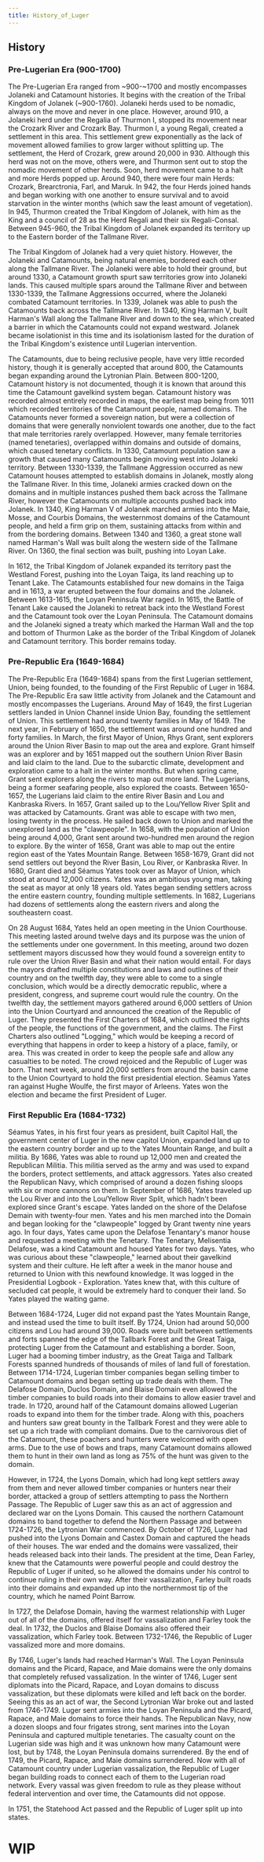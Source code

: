 ```yaml
---
title: History_of_Luger
---
```

## History

### Pre-Lugerian Era (900-1700)

The Pre-Lugerian Era ranged from ~900-~1700 and mostly encompasses
Jolaneki and Catamount histories. It begins with the creation of the
Tribal Kingdom of Jolanek (~900-1760). Jolaneki herds used to be
nomadic, always on the move and never in one place. However, around 910,
a Jolaneki herd under the Regalia of Thurmon I, stopped its movement
near the Crozark River and Crozark Bay. Thurmon I, a young Regali,
created a settlement in this area. This settlement grew exponentially as
the lack of movement allowed families to grow larger without splitting
up. The settlement, the Herd of Crozark, grew around 20,000 in 930.
Although this herd was not on the move, others were, and Thurmon sent
out to stop the nomadic movement of other herds. Soon, herd movement
came to a halt and more Herds popped up. Around 940, there were four
main Herds: Crozark, Brearctronia, Farl, and Maruk. In 942, the four
Herds joined hands and began working with one another to ensure survival
and to avoid starvation in the winter months (which saw the least amount
of vegetation). In 945, Thurmon created the Tribal Kingdom of Jolanek,
with him as the King and a council of 28 as the Herd Regali and their
six Regali-Consal. Between 945-960, the Tribal Kingdom of Jolanek
expanded its territory up to the Eastern border of the Tallmane River.

The Tribal Kingdom of Jolanek had a very quiet history. However, the
Jolaneki and Catamounts, being natural enemies, bordered each other
along the Tallmane River. The Jolaneki were able to hold their ground,
but around 1330, a Catamount growth spurt saw territories grow into
Jolaneki lands. This caused multiple spars around the Tallmane River and
between 1330-1339, the Tallmane Aggressions occurred, where the Jolaneki
combated Catamount territories. In 1339, Jolanek was able to push the
Catamounts back across the Tallmane River. In 1340, King Harman V, built
Harman's Wall along the Tallmane River and down to the sea, which
created a barrier in which the Catamounts could not expand westward.
Jolanek became isolationist in this time and its isolationism lasted for
the duration of the Tribal Kingdom's existence until Lugerian
intervention.

The Catamounts, due to being reclusive people, have very little recorded
history, though it is generally accepted that around 800, the Catamounts
began expanding around the Lytronian Plain. Between 800-1200, Catamount
history is not documented, though it is known that around this time the
Catamount gavelkind system began. Catamount history was recorded almost
entirely recorded in maps, the earliest map being from 1011 which
recorded territories of the Catamount people, named domains. The
Catamounts never formed a sovereign nation, but were a collection of
domains that were generally nonviolent towards one another, due to the
fact that male territories rarely overlapped. However, many female
territories (named tenetaries), overlapped within domains and outside of
domains, which caused tenetary conflicts. In 1330, Catamount population
saw a growth that caused many Catamounts begin moving west into Jolaneki
territory. Between 1330-1339, the Tallmane Aggression occurred as new
Catamount houses attempted to establish domains in Jolanek, mostly along
the Tallmane River. In this time, Jolaneki armies cracked down on the
domains and in multiple instances pushed them back across the Tallmane
River, however the Catamounts on multiple accounts pushed back into
Jolanek. In 1340, King Harman V of Jolanek marched armies into the Maie,
Mosse, and Courbis Domains, the westernmost domains of the Catamount
people, and held a firm grip on them, sustaining attacks from within and
from the bordering domains. Between 1340 and 1360, a great stone wall
named Harman's Wall was built along the western side of the Tallmane
River. On 1360, the final section was built, pushing into Loyan Lake.

In 1612, the Tribal Kingdom of Jolanek expanded its territory past the
Westland Forest, pushing into the Loyan Taiga, its land reaching up to
Tenant Lake. The Catamounts established four new domains in the Taiga
and in 1613, a war erupted between the four domains and the Jolanek.
Between 1613-1615, the Loyan Peninsula War raged. In 1615, the Battle of
Tenant Lake caused the Jolaneki to retreat back into the Westland Forest
and the Catamount took over the Loyan Peninsula. The Catamount domains
and the Jolaneki signed a treaty which marked the Harman Wall and the
top and bottom of Thurmon Lake as the border of the Tribal Kingdom of
Jolanek and Catamount territory. This border remains today.

### Pre-Republic Era (1649-1684)

The Pre-Republic Era (1649-1684) spans from the first Lugerian
settlement, Union, being founded, to the founding of the First Republic
of Luger in 1684. The Pre-Republic Era saw little activity from Jolanek
and the Catamount and mostly encompasses the Lugerians. Around May of
1649, the first Lugerian settlers landed in Union Channel inside Union
Bay, founding the settlement of Union. This settlement had around twenty
families in May of 1649. The next year, in February of 1650, the
settlement was around one hundred and forty families. In March, the
first Mayor of Union, Rhys Grant, sent explorers around the Union River
Basin to map out the area and explore. Grant himself was an explorer and
by 1651 mapped out the southern Union River Basin and laid claim to the
land. Due to the subarctic climate, development and exploration came to
a halt in the winter months. But when spring came, Grant sent explorers
along the rivers to map out more land. The Lugerians, being a former
seafaring people, also explored the coasts. Between 1650-1657, the
Lugerians laid claim to the entire River Basin and Lou and Kanbraska
Rivers. In 1657, Grant sailed up to the Lou/Yellow River Split and was
attacked by Catamounts. Grant was able to escape with two men, losing
twenty in the process. He sailed back down to Union and marked the
unexplored land as the "clawpeople". In 1658, with the population of
Union being around 4,000, Grant sent around two-hundred men around the
region to explore. By the winter of 1658, Grant was able to map out the
entire region east of the Yates Mountain Range. Between 1658-1679, Grant
did not send settlers out beyond the River Basin, Lou River, or
Kanbraska River. In 1680, Grant died and Séamus Yates took over as Mayor
of Union, which stood at around 12,000 citizens. Yates was an ambitious
young man, taking the seat as mayor at only 18 years old. Yates began
sending settlers across the entire eastern country, founding multiple
settlements. In 1682, Lugerians had dozens of settlements along the
eastern rivers and along the southeastern coast.

On 28 August 1684, Yates held an open meeting in the Union Courthouse.
This meeting lasted around twelve days and its purpose was the union of
the settlements under one government. In this meeting, around two dozen
settlement mayors discussed how they would found a sovereign entity to
rule over the Union River Basin and what their nation would entail. For
days the mayors drafted multiple constitutions and laws and outlines of
their country and on the twelfth day, they were able to come to a single
conclusion, which would be a directly democratic republic, where a
president, congress, and supreme court would rule the country. On the
twelfth day, the settlement mayors gathered around 6,000 settlers of
Union into the Union Courtyard and announced the creation of the
Republic of Luger. They presented the First Charters of 1684, which
outlined the rights of the people, the functions of the government, and
the claims. The First Charters also outlined "Logging," which would be
keeping a record of everything that happens in order to keep a history
of a place, family, or area. This was created in order to keep the
people safe and allow any casualties to be noted. The crowd rejoiced and
the Republic of Luger was born. That next week, around 20,000 settlers
from around the basin came to the Union Courtyard to hold the first
presidential election. Séamus Yates ran against Hughe Woulfe, the first
mayor of Arleens. Yates won the election and became the first President
of Luger.

### First Republic Era (1684-1732)

Séamus Yates, in his first four years as president, built Capitol Hall,
the government center of Luger in the new capitol Union, expanded land
up to the eastern country border and up to the Yates Mountain Range, and
built a militia. By 1686, Yates was able to round up 12,000 men and
created the Republican Militia. This militia served as the army and was
used to expand the borders, protect settlements, and attack aggressors.
Yates also created the Republican Navy, which comprised of around a
dozen fishing sloops with six or more cannons on them. In September of
1686, Yates traveled up the Lou River and into the Lou/Yellow River
Split, which hadn't been explored since Grant's escape. Yates landed on
the shore of the Delafose Demain with twenty-four men. Yates and his men
marched into the Domain and began looking for the "clawpeople" logged by
Grant twenty nine years ago. In four days, Yates came upon the Delafose
Tenantary's manor house and requested a meeting with the Tenetary. The
Tenetary, Melisentia Delafose, was a kind Catamount and housed Yates for
two days. Yates, who was curious about these "clawpeople," learned about
their gavelkind system and their culture. He left after a week in the
manor house and returned to Union with this newfound knowledge. It was
logged in the Presidential Logbook - Exploration. Yates knew that, with
this culture of secluded cat people, it would be extremely hard to
conquer their land. So Yates played the waiting game.

Between 1684-1724, Luger did not expand past the Yates Mountain Range,
and instead used the time to built itself. By 1724, Union had around
50,000 citizens and Lou had around 39,000. Roads were built between
settlements and forts spanned the edge of the Tallbark Forest and the
Great Taiga, protecting Luger from the Catamount and establishing a
border. Soon, Luger had a booming timber industry, as the Great Taiga
and Tallbark Forests spanned hundreds of thousands of miles of land full
of forestation. Between 1714-1724, Lugerian timber companies began
selling timber to Catamount domains and began setting up trade deals
with them. The Delafose Domain, Duclos Domain, and Blaise Domain even
allowed the timber companies to build roads into their domains to allow
easier travel and trade. In 1720, around half of the Catamount domains
allowed Lugerian roads to expand into them for the timber trade. Along
with this, poachers and hunters saw great bounty in the Tallbark Forest
and they were able to set up a rich trade with compliant domains. Due to
the carnivorous diet of the Catamount, these poachers and hunters were
welcomed with open arms. Due to the use of bows and traps, many
Catamount domains allowed them to hunt in their own land as long as 75%
of the hunt was given to the domain.

However, in 1724, the Lyons Domain, which had long kept settlers away
from them and never allowed timber companies or hunters near their
border, attacked a group of settlers attempting to pass the Northern
Passage. The Republic of Luger saw this as an act of aggression and
declared war on the Lyons Domain. This caused the northern Catamount
domains to band together to defend the Northern Passage and between
1724-1726, the Lytronian War commenced. By October of 1726, Luger had
pushed into the Lyons Domain and Castex Domain and captured the heads of
their houses. The war ended and the domains were vassalized, their heads
released back into their lands. The president at the time, Dean Farley,
knew that the Catamounts were powerful people and could destroy the
Republic of Luger if united, so he allowed the domains under his control
to continue ruling in their own way. After their vassalization, Farley
built roads into their domains and expanded up into the northernmost tip
of the country, which he named Point Barrow.

In 1727, the Delafose Domain, having the warmest relationship with Luger
out of all of the domains, offered itself for vassalization and Farley
took the deal. In 1732, the Duclos and Blaise Domains also offered their
vassalization, which Farley took. Between 1732-1746, the Republic of
Luger vassalized more and more domains.

By 1746, Luger's lands had reached Harman's Wall. The Loyan Peninsula
domains and the Picard, Rapace, and Maie domains were the only domains
that completely refused vassalization. In the winter of 1746, Luger sent
diplomats into the Picard, Rapace, and Loyan domains to discuss
vassalization, but these diplomats were killed and left back on the
border. Seeing this as an act of war, the Second Lytronian War broke out
and lasted from 1746-1749. Luger sent armies into the Loyan Peninsula
and the Picard, Rapace, and Maie domains to force their hands. The
Republican Navy, now a dozen sloops and four frigates strong, sent
marines into the Loyan Peninsula and captured multiple tenetaries. The
casualty count on the Lugerian side was high and it was unknown how many
Catamount were lost, but by 1748, the Loyan Peninsula domains
surrendered. By the end of 1749, the Picard, Rapace, and Maie domains
surrendered. Now with all of Catamount country under Lugerian
vassalization, the Republic of Luger began building roads to connect
each of them to the Lugerian road network. Every vassal was given
freedom to rule as they please without federal intervention and over
time, the Catamounts did not oppose.

In 1751, the Statehood Act passed and the Republic of Luger split up
into states.

# WIP